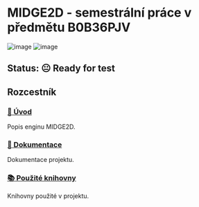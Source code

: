 # MIDGE2D - semestrální práce v předmětu B0B36PJV
![image](https://gitlab.fel.cvut.cz/B232_B0B36PJV/croftjos/-/wikis/uploads/d78bd2766e7730dd047ef18a9c8513ba/icon_large.png)
![image](https://gitlab.fel.cvut.cz/B232_B0B36PJV/croftjos/-/wikis/uploads/85a03882794f2fd7a7df420203759d6b/image.png)
## Status: :neutral_face: Ready for test

## Rozcestník
### [:pencil: Úvod](https://gitlab.fel.cvut.cz/B232_B0B36PJV/croftjos/-/wikis/%C3%9Avod)
Popis enginu MIDGE2D.

### [:file_folder: Dokumentace](https://gitlab.fel.cvut.cz/B232_B0B36PJV/croftjos/-/wikis/Dokumentace)
Dokumentace projektu.

### [:books: Použité knihovny](https://gitlab.fel.cvut.cz/B232_B0B36PJV/croftjos/-/wikis/Knihovny)
Knihovny použité v projektu.
